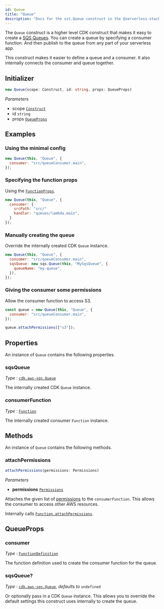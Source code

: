 ```yaml
---
id: Queue
title: "Queue"
description: "Docs for the sst.Queue construct in the @serverless-stack/resources package. This construct creates an SQS queue."
---
```


The `Queue` construct is a higher level CDK construct that makes it easy to create a [SQS Queues](https://aws.amazon.com/sqs/). You can create a queue by specifying a consumer function. And then publish to the queue from any part of your serverless app.

This construct makes it easier to define a queue and a consumer. It also internally connects the consumer and queue together.

## Initializer

```ts
new Queue(scope: Construct, id: string, props: QueueProps)
```

_Parameters_

- scope [`Construct`](https://docs.aws.amazon.com/cdk/api/latest/docs/constructs.Construct.html)
- id `string`
- props [`QueueProps`](#queueprops)

## Examples

### Using the minimal config

```js
new Queue(this, "Queue", {
  consumer: "src/queueConsumer.main",
});
```

### Specifying the function props

Using the [`FunctionProps`](function.md#functionprops).

```js
new Queue(this, "Queue", {
  consumer: {
    srcPath: "src/"
    handler: "queues/lambda.main",
  }
});
```

### Manually creating the queue

Override the internally created CDK `Queue` instance.

```js
new Queue(this, "Queue", {
  consumer: "src/queueConsumer.main",
  sqsQueue: new sqs.Queue(this, "MySqsQueue", {
    queueName: "my-queue",
  }),
});
```

### Giving the consumer some permissions

Allow the consumer function to access S3.

```js {5}
const queue = new Queue(this, "Queue", {
  consumer: "src/queueConsumer.main",
});

queue.attachPermissions(["s3"]);
```

## Properties

An instance of `Queue` contains the following properties.

### sqsQueue

_Type_ : [`cdk.aws-sqs.Queue`](https://docs.aws.amazon.com/cdk/api/latest/docs/@aws-cdk_aws-sqs.Queue.html)

The internally created CDK `Queue` instance.

### consumerFunction

_Type_ : [`Function`](function.md)

The internally created consumer `Function` instance.

## Methods

An instance of `Queue` contains the following methods.

### attachPermissions

```ts
attachPermissions(permissions: Permissions)
```

_Parameters_

- **permissions** [`Permissions`](../util/permissions.md#permissions)

Attaches the given list of [permissions](../util/permissions.md#permissions) to the `consumerFunction`. This allows the consumer to access other AWS resources.

Internally calls [`Function.attachPermissions`](function.md#attachpermissions).

## QueueProps

### consumer

_Type_ : [`FunctionDefinition`](function.md#functiondefinition)

The function definition used to create the consumer function for the queue.

### sqsQueue?

_Type_ : [`cdk.aws-sqs.Queue`](https://docs.aws.amazon.com/cdk/api/latest/docs/@aws-cdk_aws-sqs.Queue.html), _defaults to_ `undefined`

Or optionally pass in a CDK `Queue` instance. This allows you to override the default settings this construct uses internally to create the queue.
